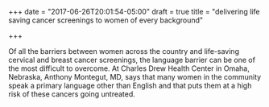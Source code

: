 +++
date = "2017-06-26T20:01:54-05:00"
draft = true
title = "delivering life saving cancer screenings to women of every background"

+++



Of all the barriers between women across the country and life-saving cervical and breast cancer screenings, the language barrier can be one of the most difficult to overcome. At Charles Drew Health Center in Omaha, Nebraska, Anthony Montegut, MD, says that many women in the community speak a primary language other than English and that puts them at a high risk of these cancers going untreated.